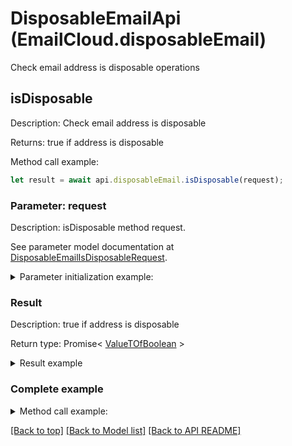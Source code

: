 # DisposableEmailApi (EmailCloud.disposableEmail)

Check email address is disposable operations

<a name="isDisposable"></a>
## **isDisposable**

Description: Check email address is disposable             

Returns: true if address is disposable

Method call example:
```typescript
let result = await api.disposableEmail.isDisposable(request);
```

### Parameter: request

Description: isDisposable method request.

See parameter model documentation at [DisposableEmailIsDisposableRequest](DisposableEmailIsDisposableRequest.md).

<details>
    <summary>Parameter initialization example:</summary>
    
```typescript
let request = Models.DisposableEmailIsDisposableRequest()
    .address('example@mailcatch.com')
    .build();
```

</details>

### Result

Description: true if address is disposable

Return type: Promise< [ValueTOfBoolean](ValueTOfBoolean.md) >

<details>
    <summary>Result example</summary>

```typescript
let result = ;
```

</details>


### Complete example

<details>
    <summary>Method call example:</summary>

```typescript
const api = new EmailCloud(clientSecret, clientId);

// Prepare parameters:
let request = Models.DisposableEmailIsDisposableRequest()
    .address('example@mailcatch.com')
    .build();

// Call method:
let result = await api.disposableEmail.isDisposable(request);

// Result example:
result = ;
```

</details>

[[Back to top]](#) [[Back to Model list]](Models.md) [[Back to API README]](README.md)

